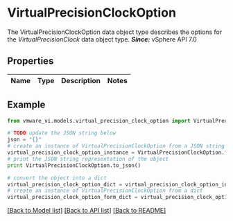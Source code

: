 # VirtualPrecisionClockOption

The VirtualPrecisionClockOption data object type describes the options for the *VirtualPrecisionClock* data object type.  ***Since:*** vSphere API 7.0 

## Properties
Name | Type | Description | Notes
------------ | ------------- | ------------- | -------------

## Example

```python
from vmware_vi.models.virtual_precision_clock_option import VirtualPrecisionClockOption

# TODO update the JSON string below
json = "{}"
# create an instance of VirtualPrecisionClockOption from a JSON string
virtual_precision_clock_option_instance = VirtualPrecisionClockOption.from_json(json)
# print the JSON string representation of the object
print VirtualPrecisionClockOption.to_json()

# convert the object into a dict
virtual_precision_clock_option_dict = virtual_precision_clock_option_instance.to_dict()
# create an instance of VirtualPrecisionClockOption from a dict
virtual_precision_clock_option_form_dict = virtual_precision_clock_option.from_dict(virtual_precision_clock_option_dict)
```
[[Back to Model list]](../README.md#documentation-for-models) [[Back to API list]](../README.md#documentation-for-api-endpoints) [[Back to README]](../README.md)



